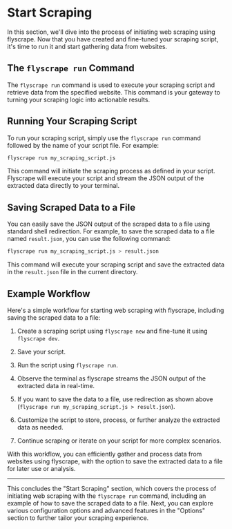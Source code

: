 # Start Scraping

In this section, we'll dive into the process of initiating web scraping using flyscrape. Now that you have created and fine-tuned your scraping script, it's time to run it and start gathering data from websites.

## The `flyscrape run` Command

The `flyscrape run` command is used to execute your scraping script and retrieve data from the specified website. This command is your gateway to turning your scraping logic into actionable results.

## Running Your Scraping Script

To run your scraping script, simply use the `flyscrape run` command followed by the name of your script file. For example:

```bash
flyscrape run my_scraping_script.js
```

This command will initiate the scraping process as defined in your script. Flyscrape will execute your script and stream the JSON output of the extracted data directly to your terminal.

## Saving Scraped Data to a File

You can easily save the JSON output of the scraped data to a file using standard shell redirection. For example, to save the scraped data to a file named `result.json`, you can use the following command:

```bash
flyscrape run my_scraping_script.js > result.json
```

This command will execute your scraping script and save the extracted data in the `result.json` file in the current directory.

## Example Workflow

Here's a simple workflow for starting web scraping with flyscrape, including saving the scraped data to a file:

1. Create a scraping script using `flyscrape new` and fine-tune it using `flyscrape dev`.

2. Save your script.

3. Run the script using `flyscrape run`.

4. Observe the terminal as flyscrape streams the JSON output of the extracted data in real-time.

5. If you want to save the data to a file, use redirection as shown above (`flyscrape run my_scraping_script.js > result.json`).

6. Customize the script to store, process, or further analyze the extracted data as needed.

7. Continue scraping or iterate on your script for more complex scenarios.

With this workflow, you can efficiently gather and process data from websites using flyscrape, with the option to save the extracted data to a file for later use or analysis.

---

This concludes the "Start Scraping" section, which covers the process of initiating web scraping with the `flyscrape run` command, including an example of how to save the scraped data to a file. Next, you can explore various configuration options and advanced features in the "Options" section to further tailor your scraping experience.
